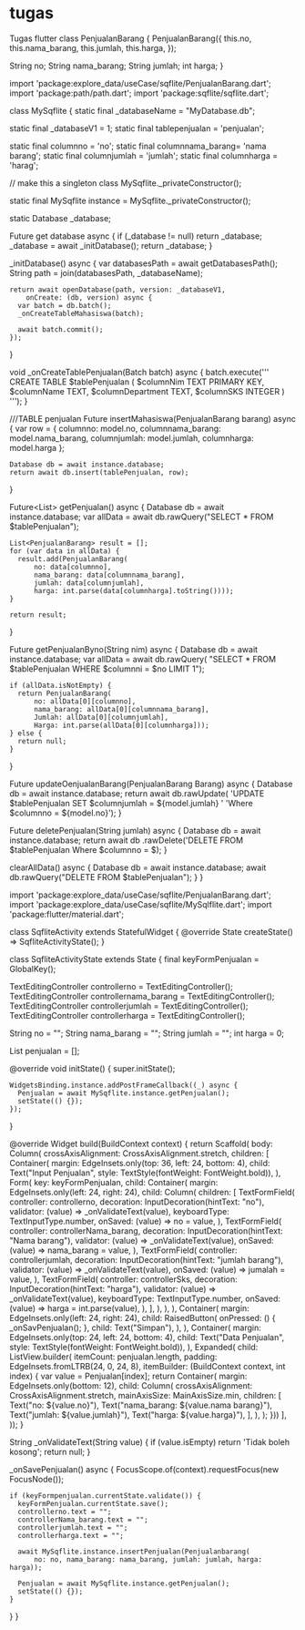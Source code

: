 # tugas
Tugas flutter
class PenjualanBarang {
  PenjualanBarang({
    this.no,
    this.nama_barang,
    this.jumlah,
    this.harga,
  });

  String no;
  String nama_barang;
  String jumlah;
  int harga;
}

import 'package:explore_data/useCase/sqflite/PenjualanBarang.dart';
import 'package:path/path.dart';
import 'package:sqflite/sqflite.dart';

class MySqflite {
  static final _databaseName = "MyDatabase.db";

  static final _databaseV1 = 1;
  static final tablepenjualan = 'penjualan';

  static final columnno = 'no';
  static final columnnama_barang= 'nama barang';
  static final columnjumlah = 'jumlah';
  static final columnharga = 'harag';

  // make this a singleton class
  MySqflite._privateConstructor();

  static final MySqflite instance = MySqflite._privateConstructor();

  static Database _database;

  Future<Database> get database async {
    if (_database != null) return _database;
    _database = await _initDatabase();
    return _database;
  }

  _initDatabase() async {
    var databasesPath = await getDatabasesPath();
    String path = join(databasesPath, _databaseName);

    return await openDatabase(path, version: _databaseV1,
        onCreate: (db, version) async {
      var batch = db.batch();
      _onCreateTableMahasiswa(batch);

      await batch.commit();
    });
  }

  void _onCreateTablePenjualan(Batch batch) async {
    batch.execute('''
          CREATE TABLE $tablePenjualan (
            $columnNim TEXT PRIMARY KEY,
            $columnName TEXT,
            $columnDepartment TEXT,
            $columnSKS INTEGER
          )
          ''');
  }

  ///TABLE penjualan
  Future<int> insertMahasiswa(PenjualanBarang barang) async {
    var row = {
      columnno: model.no,
      columnnama_barang: model.nama_barang,
      columnjumlah: model.jumlah,
      columnharga: model.harga
    };

    Database db = await instance.database;
    return await db.insert(tablePenjualan, row);
  }

  Future<List<PenjualanBarang>> getPenjualan() async {
    Database db = await instance.database;
    var allData = await db.rawQuery("SELECT * FROM $tablePenjualan");

    List<PenjualanBarang> result = [];
    for (var data in allData) {
      result.add(PenjualanBarang(
          no: data[columnno],
          nama_barang: data[columnnama_barang],
          jumlah: data[columnjumlah],
          harga: int.parse(data[columnharga].toString())));
    }

    return result;
  }

  Future<PenjualanBarang> getPenjualanByno(String nim) async {
    Database db = await instance.database;
    var allData = await db.rawQuery(
        "SELECT * FROM $tablePenjualan WHERE $columnni = $no LIMIT 1");

    if (allData.isNotEmpty) {
      return PenjualanBarang(
          no: allData[0][columnno],
          nama_barang: allData[0][columnnama_barang],
          Jumlah: allData[0][columnjumlah],
          Harga: int.parse(allData[0][columnharga]));
    } else {
      return null;
    }
  }

  Future<int> updateOenjualanBarang(PenjualanBarang Barang) async {
    Database db = await instance.database;
    return await db.rawUpdate(
        'UPDATE $tablePenjualan SET $columnjumlah = ${model.jumlah} '
        'Where $columnno = ${model.no}');
  }

  Future<int> deletePenjualan(String jumlah) async {
    Database db = await instance.database;
    return await db
        .rawDelete('DELETE FROM $tablePenjualan Where $columnno = $);
  }

  clearAllData() async {
    Database db = await instance.database;
    await db.rawQuery("DELETE FROM $tablePenjualan");
  }
}

import 'package:explore_data/useCase/sqflite/PenjualanBarang.dart';
import 'package:explore_data/useCase/sqflite/MySqlflite.dart';
import 'package:flutter/material.dart';

class SqfliteActivity extends StatefulWidget {
  @override
  State<StatefulWidget> createState() => SqfliteActivityState();
}

class SqfliteActivityState extends State<SqfliteActivity> {
  final keyFormPenjualan = GlobalKey<FormState>();

  TextEditingController controllerno = TextEditingController();
  TextEditingController controllernama_barang = TextEditingController();
  TextEditingController controllerjumlah = TextEditingController();
  TextEditingController controllerharga = TextEditingController();

  String no = "";
  String nama_barang = "";
  String jumlah = "";
  int harga = 0;

  List<PenjualanBarang> penjualan = [];

  @override
  void initState() {
    super.initState();

    WidgetsBinding.instance.addPostFrameCallback((_) async {
      Penjualan = await MySqflite.instance.getPenjualan();
      setState(() {});
    });
  }

  @override
  Widget build(BuildContext context) {
    return Scaffold(
        body: Column(
      crossAxisAlignment: CrossAxisAlignment.stretch,
      children: [
        Container(
          margin: EdgeInsets.only(top: 36, left: 24, bottom: 4),
          child: Text("Input Penjualan",
              style: TextStyle(fontWeight: FontWeight.bold)),
        ),
        Form(
          key: keyFormPenjualan,
          child: Container(
            margin: EdgeInsets.only(left: 24, right: 24),
            child: Column(
              children: [
                TextFormField(
                  controller: controllerno,
                  decoration: InputDecoration(hintText: "no"),
                  validator: (value) => _onValidateText(value),
                  keyboardType: TextInputType.number,
                  onSaved: (value) => no = value,
                ),
                TextFormField(
                  controller: controllerNama_barang,
                  decoration: InputDecoration(hintText: "Nama barang"),
                  validator: (value) => _onValidateText(value),
                  onSaved: (value) => nama_barang = value,
                ),
                TextFormField(
                  controller: controllerjumlah,
                  decoration: InputDecoration(hintText: "jumlah barang"),
                  validator: (value) => _onValidateText(value),
                  onSaved: (value) => jumalah = value,
                ),
                TextFormField(
                  controller: controllerSks,
                  decoration: InputDecoration(hintText: "harga"),
                  validator: (value) => _onValidateText(value),
                  keyboardType: TextInputType.number,
                  onSaved: (value) => harga = int.parse(value),
                ),
              ],
            ),
          ),
        ),
        Container(
          margin: EdgeInsets.only(left: 24, right: 24),
          child: RaisedButton(
            onPressed: () {
              _onSavPenjualan();
            },
            child: Text("Simpan"),
          ),
        ),
        Container(
          margin: EdgeInsets.only(top: 24, left: 24, bottom: 4),
          child: Text("Data Penjualan",
              style: TextStyle(fontWeight: FontWeight.bold)),
        ),
        Expanded(
            child: ListView.builder(
                itemCount: penjualan.length,
                padding: EdgeInsets.fromLTRB(24, 0, 24, 8),
                itemBuilder: (BuildContext context, int index) {
                  var value = Penjualan[index];
                  return Container(
                    margin: EdgeInsets.only(bottom: 12),
                    child: Column(
                      crossAxisAlignment: CrossAxisAlignment.stretch,
                      mainAxisSize: MainAxisSize.min,
                      children: [
                        Text("no: ${value.no}"),
                        Text("nama_barang: ${value.nama barang}"),
                        Text("jumlah: ${value.jumlah}"),
                        Text("harga: ${value.harga}"),
                      ],
                    ),
                  );
                }))
      ],
    ));
  }

  String _onValidateText(String value) {
    if (value.isEmpty) return 'Tidak boleh kosong';
    return null;
  }

  _onSavePenjualan() async {
    FocusScope.of(context).requestFocus(new FocusNode());

    if (keyFormpenjualan.currentState.validate()) {
      keyFormPenjualan.currentState.save();
      controllerno.text = "";
      controllerNama_barang.text = "";
      controllerjumlah.text = "";
      controllerharga.text = "";

      await MySqflite.instance.insertPenjualan(Penjualanbarang(
          no: no, nama_barang: nama_barang, jumlah: jumlah, harga: harga));

      Penjualan = await MySqflite.instance.getPenjualan();
      setState(() {});
    }
  }
}
